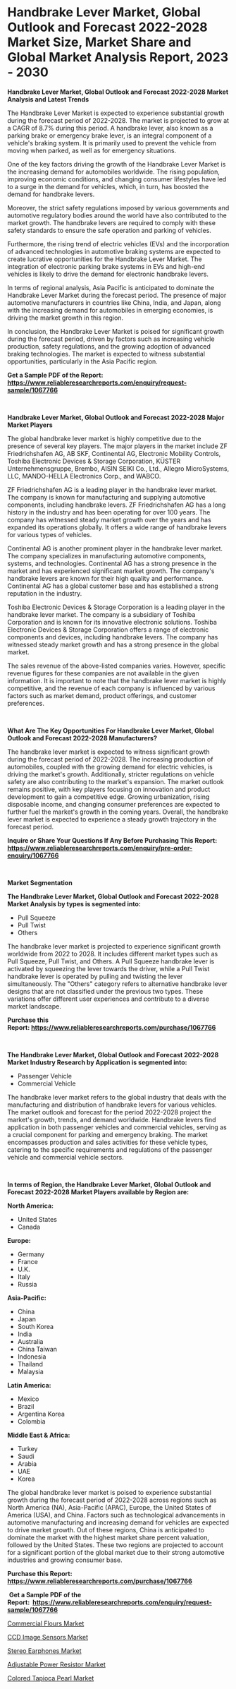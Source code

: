 <p><h1>Handbrake Lever Market, Global Outlook and Forecast 2022-2028 Market Size, Market Share and Global Market Analysis Report, 2023 - 2030</h1></p><p><strong>Handbrake Lever Market, Global Outlook and Forecast 2022-2028 Market Analysis and Latest Trends</strong></p>
<p><p>The Handbrake Lever Market is expected to experience substantial growth during the forecast period of 2022-2028. The market is projected to grow at a CAGR of 8.7% during this period. A handbrake lever, also known as a parking brake or emergency brake lever, is an integral component of a vehicle's braking system. It is primarily used to prevent the vehicle from moving when parked, as well as for emergency situations.</p><p>One of the key factors driving the growth of the Handbrake Lever Market is the increasing demand for automobiles worldwide. The rising population, improving economic conditions, and changing consumer lifestyles have led to a surge in the demand for vehicles, which, in turn, has boosted the demand for handbrake levers.</p><p>Moreover, the strict safety regulations imposed by various governments and automotive regulatory bodies around the world have also contributed to the market growth. The handbrake levers are required to comply with these safety standards to ensure the safe operation and parking of vehicles.</p><p>Furthermore, the rising trend of electric vehicles (EVs) and the incorporation of advanced technologies in automotive braking systems are expected to create lucrative opportunities for the Handbrake Lever Market. The integration of electronic parking brake systems in EVs and high-end vehicles is likely to drive the demand for electronic handbrake levers.</p><p>In terms of regional analysis, Asia Pacific is anticipated to dominate the Handbrake Lever Market during the forecast period. The presence of major automotive manufacturers in countries like China, India, and Japan, along with the increasing demand for automobiles in emerging economies, is driving the market growth in this region.</p><p>In conclusion, the Handbrake Lever Market is poised for significant growth during the forecast period, driven by factors such as increasing vehicle production, safety regulations, and the growing adoption of advanced braking technologies. The market is expected to witness substantial opportunities, particularly in the Asia Pacific region.</p></p>
<p><strong>Get a Sample PDF of the Report:&nbsp; <a href="https://www.reliableresearchreports.com/enquiry/request-sample/1067766">https://www.reliableresearchreports.com/enquiry/request-sample/1067766</a></strong></p>
<p>&nbsp;</p>
<p><strong>Handbrake Lever Market, Global Outlook and Forecast 2022-2028 Major Market Players</strong></p>
<p><p>The global handbrake lever market is highly competitive due to the presence of several key players. The major players in the market include ZF Friedrichshafen AG, AB SKF, Continental AG, Electronic Mobility Controls, Toshiba Electronic Devices & Storage Corporation, KÜSTER Unternehmensgruppe, Brembo, AISIN SEIKI Co., Ltd., Allegro MicroSystems, LLC, MANDO-HELLA Electronics Corp., and WABCO.</p><p>ZF Friedrichshafen AG is a leading player in the handbrake lever market. The company is known for manufacturing and supplying automotive components, including handbrake levers. ZF Friedrichshafen AG has a long history in the industry and has been operating for over 100 years. The company has witnessed steady market growth over the years and has expanded its operations globally. It offers a wide range of handbrake levers for various types of vehicles.</p><p>Continental AG is another prominent player in the handbrake lever market. The company specializes in manufacturing automotive components, systems, and technologies. Continental AG has a strong presence in the market and has experienced significant market growth. The company's handbrake levers are known for their high quality and performance. Continental AG has a global customer base and has established a strong reputation in the industry.</p><p>Toshiba Electronic Devices & Storage Corporation is a leading player in the handbrake lever market. The company is a subsidiary of Toshiba Corporation and is known for its innovative electronic solutions. Toshiba Electronic Devices & Storage Corporation offers a range of electronic components and devices, including handbrake levers. The company has witnessed steady market growth and has a strong presence in the global market.</p><p>The sales revenue of the above-listed companies varies. However, specific revenue figures for these companies are not available in the given information. It is important to note that the handbrake lever market is highly competitive, and the revenue of each company is influenced by various factors such as market demand, product offerings, and customer preferences.</p></p>
<p>&nbsp;</p>
<p><strong>What Are The Key Opportunities For Handbrake Lever Market, Global Outlook and Forecast 2022-2028 Manufacturers?</strong></p>
<p><p>The handbrake lever market is expected to witness significant growth during the forecast period of 2022-2028. The increasing production of automobiles, coupled with the growing demand for electric vehicles, is driving the market's growth. Additionally, stricter regulations on vehicle safety are also contributing to the market's expansion. The market outlook remains positive, with key players focusing on innovation and product development to gain a competitive edge. Growing urbanization, rising disposable income, and changing consumer preferences are expected to further fuel the market's growth in the coming years. Overall, the handbrake lever market is expected to experience a steady growth trajectory in the forecast period.</p></p>
<p><strong>Inquire or Share Your Questions If Any Before Purchasing This Report: <a href="https://www.reliableresearchreports.com/enquiry/pre-order-enquiry/1067766">https://www.reliableresearchreports.com/enquiry/pre-order-enquiry/1067766</a></strong></p>
<p>&nbsp;</p>
<p><strong>Market Segmentation</strong></p>
<p><strong>The Handbrake Lever Market, Global Outlook and Forecast 2022-2028 Market Analysis by types is segmented into:</strong></p>
<p><ul><li>Pull Squeeze</li><li>Pull Twist</li><li>Others</li></ul></p>
<p><p>The handbrake lever market is projected to experience significant growth worldwide from 2022 to 2028. It includes different market types such as Pull Squeeze, Pull Twist, and Others. A Pull Squeeze handbrake lever is activated by squeezing the lever towards the driver, while a Pull Twist handbrake lever is operated by pulling and twisting the lever simultaneously. The "Others" category refers to alternative handbrake lever designs that are not classified under the previous two types. These variations offer different user experiences and contribute to a diverse market landscape.</p></p>
<p><strong>Purchase this Report:&nbsp;<a href="https://www.reliableresearchreports.com/purchase/1067766">https://www.reliableresearchreports.com/purchase/1067766</a></strong></p>
<p>&nbsp;</p>
<p><strong>The Handbrake Lever Market, Global Outlook and Forecast 2022-2028 Market Industry Research by Application is segmented into:</strong></p>
<p><ul><li>Passenger Vehicle</li><li>Commercial Vehicle</li></ul></p>
<p><p>The handbrake lever market refers to the global industry that deals with the manufacturing and distribution of handbrake levers for various vehicles. The market outlook and forecast for the period 2022-2028 project the market's growth, trends, and demand worldwide. Handbrake levers find application in both passenger vehicles and commercial vehicles, serving as a crucial component for parking and emergency braking. The market encompasses production and sales activities for these vehicle types, catering to the specific requirements and regulations of the passenger vehicle and commercial vehicle sectors.</p></p>
<p>&nbsp;</p>
<p><strong>In terms of Region, the Handbrake Lever Market, Global Outlook and Forecast 2022-2028 Market Players available by Region are:</strong></p>
<p>
    <p> <strong> North America: </strong>
        <ul>
            <li>United States</li>
            <li>Canada</li>
        </ul>
        </p> 
    <p> <strong> Europe: </strong>
        <ul>
            <li>Germany</li>
            <li>France</li>
            <li>U.K.</li>
            <li>Italy</li>
            <li>Russia</li>
        </ul>
        </p> 
    <p> <strong> Asia-Pacific: </strong>
        <ul>
            <li>China</li>
            <li>Japan</li>
            <li>South Korea</li>
            <li>India</li>
            <li>Australia</li>
            <li>China Taiwan</li>
            <li>Indonesia</li>
            <li>Thailand</li>
            <li>Malaysia</li>
        </ul>
        </p> 
    <p> <strong> Latin America: </strong>
        <ul>
            <li>Mexico</li>
            <li>Brazil</li>
            <li>Argentina Korea</li>
            <li>Colombia</li>
        </ul>
        </p> 
    <p> <strong> Middle East & Africa: </strong>
        <ul>
            <li>Turkey</li>
            <li>Saudi</li>
            <li>Arabia</li>
            <li>UAE</li>
            <li>Korea</li>
        </ul>
    </p>
    </p>
<p><p>The global handbrake lever market is poised to experience substantial growth during the forecast period of 2022-2028 across regions such as North America (NA), Asia-Pacific (APAC), Europe, the United States of America (USA), and China. Factors such as technological advancements in automotive manufacturing and increasing demand for vehicles are expected to drive market growth. Out of these regions, China is anticipated to dominate the market with the highest market share percent valuation, followed by the United States. These two regions are projected to account for a significant portion of the global market due to their strong automotive industries and growing consumer base.</p></p>
<p><strong>Purchase this Report: <a href="https://www.reliableresearchreports.com/purchase/1067766">https://www.reliableresearchreports.com/purchase/1067766</a></strong></p>
<p>&nbsp;<strong>Get a Sample PDF of the Report:&nbsp;&nbsp;<a href="https://www.reliableresearchreports.com/enquiry/request-sample/1067766">https://www.reliableresearchreports.com/enquiry/request-sample/1067766</a></strong></p>
<p><strong></strong></p>
<p><p><a href="https://www.reportprime.com/commercial-flours-r6854">Commercial Flours Market</a></p><p><a href="https://medium.com/@christinascott1938/ccd-image-sensors-market-size-growth-forecast-2023-2030-540e10c69fd2">CCD Image Sensors Market</a></p><p><a href="https://www.linkedin.com/pulse/stereo-earphones-market-insights-players-forecast-till-dpewe/">Stereo Earphones Market</a></p><p><a href="https://www.linkedin.com/pulse/adjustable-power-resistor-market-size-growth-forecast-from-hjule/">Adjustable Power Resistor Market</a></p><p><a href="https://www.reportprime.com/colored-tapioca-pearl-r6855">Colored Tapioca Pearl Market</a></p></p>